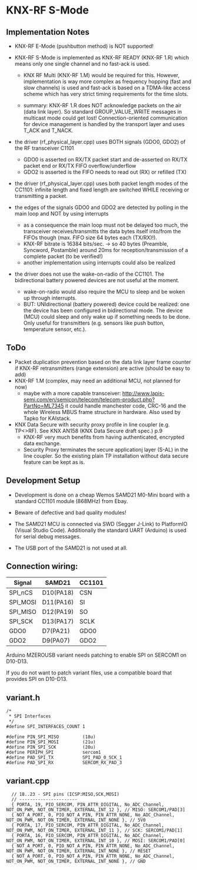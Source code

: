 KNX-RF S-Mode
=============

Implementation Notes
--------------------
* KNX-RF E-Mode (pushbutton method) is NOT supported!
* KNX-RF S-Mode is implemented as KNX-RF READY (KNX-RF 1.R) which means only one single channel and no fast-ack is used.
  * KNX RF Multi (KNX-RF 1.M) would be required for this. However, implementation is way more complex as frequency hopping (fast and slow channels) is used and fast-ack
     is based on a TDMA-like access scheme which has very strict timing requirements for the time slots.
     
  * summary: KNX-RF 1.R does NOT acknowledge packets on the air (data link layer). So standard GROUP_VALUE_WRITE messages in multicast mode could get lost!
              Connection-oriented communication for device management is handled by the transport layer and uses T_ACK and T_NACK.
* the driver (rf_physical_layer.cpp) uses BOTH signals (GDO0, GDO2) of the RF transceiver C1101
  * GDO0 is asserted on RX/TX packet start and de-asserted on RX/TX packet end or RX/TX FIFO overflow/underflow
  * GDO2 is asserted is the FIFO needs to read out (RX) or refilled (TX)
  
* the driver (rf_physical_layer.cpp) uses both packet length modes of the CC1101: infinite length and fixed length are switched WHILE receiving or transmitting a packet.

* the edges of the signals GDO0 and GDO2 are detected by polling in the main loop and NOT by using interrupts
  * as a consequence the main loop must not be delayed too much, the transceiver receives/transmitts the data bytes itself into/from the FIFOs though (max. FIFO size 64 bytes each (TX/RX)!).
  * KNX-RF bitrate is 16384 bits/sec. -> so 40 bytes (Preamble, Syncword, Postamble) around 20ms for reception/transmission of a complete packet (to be verified!)
  * another implementation using interrupts could also be realized
  
* the driver does not use the wake-on-radio of the CC1101. The bidirectional battery powered devices are not useful at the moment.
  * wake-on-radio would also require the MCU to sleep and be woken up through interrupts.
  * BUT: UNIdirectional (battery powered) device could be realized: one the device has been configured in bidirectional mode.
          The device (MCU) could sleep and only wake up if something needs to be done. Only useful for transmitters (e.g. sensors like push button, temperature sensor, etc.).

ToDo
----
* Packet duplication prevention based on the data link layer frame counter if KNX-RF retransmitters (range extension) are active (should be easy to add)
* KNX-RF 1.M (complex, may need an additional MCU, not planned for now)
  * maybe with a more capable transceiver: http://www.lapis-semi.com/en/semicon/telecom/telecom-product.php?PartNo=ML7345
     it could handle manchester code, CRC-16 and the whole Wireless MBUS frame structure in hardware. Also used by Tapko for KAIstack.
* KNX Data Secure with security proxy profile in line coupler (e.g. TP<>RF). See KNX AN158 (KNX Data Secure draft spec.) p.9
  * KNX-RF very much benefits from having authenticated, encrypted data exchange. 
  * Security Proxy terminates the secure applicationj layer (S-AL) in the line coupler. So the existing plain TP installation without data secure feature
     can be kept as is.

Development Setup
-----------------
* Development is done on a cheap Wemos SAMD21 M0-Mini board with a standard CC1101 module (868MHz) from Ebay. 

* Beware of defective and bad quality modules!

* The SAMD21 MCU is connected via SWD (Segger J-Link) to PlatformIO (Visual Studio Code). Additionally the standard UART (Arduino) is used for serial debug messages.

* The USB port of the SAMD21 is not used at all.

Connection wiring:
------------------

Signal    |   SAMD21    |   CC1101    
----------|-------------|--------------
SPI_nCS   |  D10(PA18)  |     CSN
SPI_MOSI  |  D11(PA16)  |     SI
SPI_MISO  |  D12(PA19)  |     SO
SPI_SCK   |  D13(PA17)  |     SCLK
GDO0      |  D7(PA21)   |     GDO0
GDO2      |  D9(PA07)   |     GDO2

Arduino MZEROUSB variant needs patching to enable SPI on SERCOM1 on D10-D13.

If you do not want to patch variant files, use a compatible board that provides SPI on D10-D13.

variant.h
---------
```
/*
 * SPI Interfaces
 */
#define SPI_INTERFACES_COUNT 1

#define PIN_SPI_MISO         (18u)
#define PIN_SPI_MOSI         (21u)
#define PIN_SPI_SCK          (20u)
#define PERIPH_SPI           sercom1
#define PAD_SPI_TX           SPI_PAD_0_SCK_1
#define PAD_SPI_RX           SERCOM_RX_PAD_3
```

variant.cpp
-----------
```
  // 18..23 - SPI pins (ICSP:MISO,SCK,MOSI)
  // ----------------------
  { PORTA, 19, PIO_SERCOM, PIN_ATTR_DIGITAL, No_ADC_Channel, NOT_ON_PWM, NOT_ON_TIMER, EXTERNAL_INT_12 }, // MISO: SERCOM1/PAD[3]
  { NOT_A_PORT, 0, PIO_NOT_A_PIN, PIN_ATTR_NONE, No_ADC_Channel, NOT_ON_PWM, NOT_ON_TIMER, EXTERNAL_INT_NONE }, // 5V0
  { PORTA, 17, PIO_SERCOM, PIN_ATTR_DIGITAL, No_ADC_Channel, NOT_ON_PWM, NOT_ON_TIMER, EXTERNAL_INT_11 }, // SCK: SERCOM1/PAD[1]
  { PORTA, 16, PIO_SERCOM, PIN_ATTR_DIGITAL, No_ADC_Channel, NOT_ON_PWM, NOT_ON_TIMER, EXTERNAL_INT_10 }, // MOSI: SERCOM1/PAD[0]
  { NOT_A_PORT, 0, PIO_NOT_A_PIN, PIN_ATTR_NONE, No_ADC_Channel, NOT_ON_PWM, NOT_ON_TIMER, EXTERNAL_INT_NONE }, // RESET
  { NOT_A_PORT, 0, PIO_NOT_A_PIN, PIN_ATTR_NONE, No_ADC_Channel, NOT_ON_PWM, NOT_ON_TIMER, EXTERNAL_INT_NONE }, // GND
```
